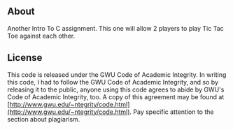 ## About ##

Another Intro To C assignment. This one will allow 2 players to play Tic Tac Toe against each other.

## License ##

This code is released under the GWU Code of Academic Integrity. In writing this code, I had to follow the GWU Code of Academic Integrity, and so by releasing it to the public, anyone using this code agrees to abide by GWU's Code of Academic Integrity, too. A copy of this agreement may be found at [http://www.gwu.edu/~ntegrity/code.html](http://www.gwu.edu/~ntegrity/code.html). Pay specific attention to the section about plagiarism.

